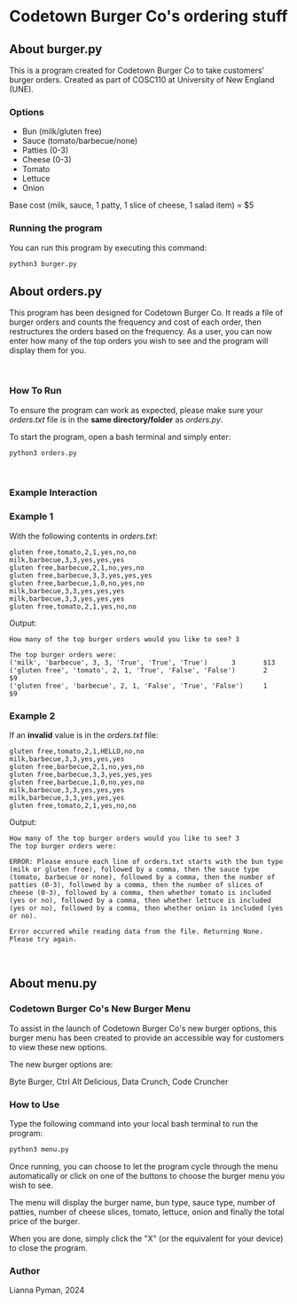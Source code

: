 # Codetown Burger Co's ordering stuff

## About burger.py
This is a program created for Codetown Burger Co to take customers' burger orders.
Created as part of COSC110 at University of New England (UNE).  

### Options
- Bun (milk/gluten free)
- Sauce (tomato/barbecue/none)
- Patties (0-3)
- Cheese (0-3)
- Tomato
- Lettuce
- Onion

Base cost (milk, sauce, 1 patty, 1 slice of cheese, 1 salad item) = $5

### Running the program
You can run this program by executing this command:

```bash
python3 burger.py
```


## About orders.py
<p>This program has been designed for Codetown Burger Co. It reads a file of burger orders and counts the frequency and cost of each order, then restructures the orders based on the frequency. As a user, you can now enter how many of the top orders you wish to see and the program will display them for you.</p>

</br>

### How To Run
<p>To ensure the program can work as expected, please make sure your <em>orders.txt</em> file is in the <b>same directory/folder</b> as <em>orders.py</em>.</p>
<p>To start the program, open a bash terminal and simply enter:</p>

```bash
python3 orders.py
 ```

</br>

### Example Interaction
<h3>Example 1</h3>
<p>With the following contents in <em>orders.txt</em>:</p>

```
gluten free,tomato,2,1,yes,no,no
milk,barbecue,3,3,yes,yes,yes
gluten free,barbecue,2,1,no,yes,no
gluten free,barbecue,3,3,yes,yes,yes
gluten free,barbecue,1,0,no,yes,no
milk,barbecue,3,3,yes,yes,yes
milk,barbecue,3,3,yes,yes,yes
gluten free,tomato,2,1,yes,no,no
```

<p> Output:</p>

``` 
How many of the top burger orders would you like to see? 3

The top burger orders were:
('milk', 'barbecue', 3, 3, 'True', 'True', 'True')      3       $13
('gluten free', 'tomato', 2, 1, 'True', 'False', 'False')       2       $9
('gluten free', 'barbecue', 2, 1, 'False', 'True', 'False')     1       $9
```

<h3>Example 2</h3>
<p>If an <b>invalid</b> value is in the <em>orders.txt</em> file:</p>

```
gluten free,tomato,2,1,HELLO,no,no
milk,barbecue,3,3,yes,yes,yes
gluten free,barbecue,2,1,no,yes,no
gluten free,barbecue,3,3,yes,yes,yes
gluten free,barbecue,1,0,no,yes,no
milk,barbecue,3,3,yes,yes,yes
milk,barbecue,3,3,yes,yes,yes
gluten free,tomato,2,1,yes,no,no
```

<p>Output:</p>

```
How many of the top burger orders would you like to see? 3
The top burger orders were:

ERROR: Please ensure each line of orders.txt starts with the bun type (milk or gluten free), followed by a comma, then the sauce type (tomato, barbecue or none), followed by a comma, then the number of patties (0-3), followed by a comma, then the number of slices of cheese (0-3), followed by a comma, then whether tomato is included (yes or no), followed by a comma, then whether lettuce is included (yes or no), followed by a comma, then whether onion is included (yes or no).        

Error occurred while reading data from the file. Returning None. Please try again.
```

</br>

## About menu.py
### Codetown Burger Co's New Burger Menu
To assist in the launch of Codetown Burger Co's new burger options, this burger menu has been created to provide an accessible way for customers to view these new options.

The new burger options are:

Byte Burger, Ctrl Alt Delicious, Data Crunch, Code Cruncher

### How to Use
Type the following command into your local bash terminal to run the program:
```bash
python3 menu.py
```

Once running, you can choose to let the program cycle through the menu automatically or click on one of the buttons to choose the burger menu you wish to see. 

The menu will display the burger name, bun type, sauce type, number of patties, number of cheese slices, tomato, lettuce, onion and finally the total price of the burger.

When you are done, simply click the "X" (or the equivalent for your device) to close the program.


### Author
Lianna Pyman, 2024